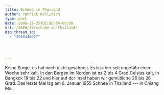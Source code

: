 ```yaml
---
title: Schnee in Thailand
author: Patrick Kollitsch
type: post
date: 2006-12-25T02:05:04+00:00
url: /2006/12/schnee-in-thailand/
dsq_thread_id:
  - "3669446077"




---
```

Keine Sorge, es hat noch nicht geschneit. Es ist aber seit ungef&auml;hr einer Woche sehr kalt. In den Bergen im Norden ist es 2 bis 4 Grad Celsius kalt, in Bangkok 18 bis 22 und hier auf der Insel haben wir gem&uuml;tliche 26 bis 28 Grad. Das letzte Mal lag am 8. Januar 1955 Schnee in Thailand --- in Chiang Mai.